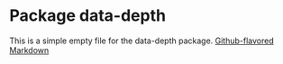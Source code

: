 # Package data-depth

This is a simple empty file for the data-depth package.
[Github-flavored Markdown](https://guides.github.com/features/mastering-markdown/)
